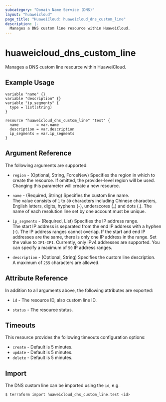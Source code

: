 ```yaml
---
subcategory: "Domain Name Service (DNS)"
layout: "huaweicloud"
page_title: "HuaweiCloud: huaweicloud_dns_custom_line"
description: |-
  Manages a DNS custom line resource within HuaweiCloud.
---
```


# huaweicloud_dns_custom_line

Manages a DNS custom line resource within HuaweiCloud.

## Example Usage

```hcl
variable "name" {}
variable "description" {}
variable "ip_segments" {
  type = list(string)
}

resource "huaweicloud_dns_custom_line" "test" {
  name        = var.name
  description = var.description
  ip_segments = var.ip_segments
}
```

## Argument Reference

The following arguments are supported:

* `region` - (Optional, String, ForceNew) Specifies the region in which to create the resource.
  If omitted, the provider-level region will be used. Changing this parameter will create a new resource.

* `name` - (Required, String) Specifies the custom line name.  
  The value consists of `1` to `80` characters including Chinese characters, English letters, digits, hyphens (-),
  underscores (_) and dots (.). The name of each resolution line set by one account must be unique.

* `ip_segments` - (Required, List) Specifies the IP address range.  
  The start IP address is separated from the end IP address with a hyphen (-). The IP address ranges cannot overlap.
  If the start and end IP addresses are the same, there is only one IP address in the range. Set the value to
  `IP1-IP1`. Currently, only IPv4 addresses are supported. You can specify a maximum of `50` IP address ranges.

* `description` - (Optional, String) Specifies the custom line description.  
  A maximum of `255` characters are allowed.

## Attribute Reference

In addition to all arguments above, the following attributes are exported:

* `id` - The resource ID, also custom line ID.

* `status` - The resource status.

## Timeouts

This resource provides the following timeouts configuration options:

* `create` - Default is 5 minutes.
* `update` - Default is 5 minutes.
* `delete` - Default is 5 minutes.

## Import

The DNS custom line can be imported using the `id`, e.g.

```bash
$ terraform import huaweicloud_dns_custom_line.test <id>
```
